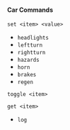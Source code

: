 #### Car Commands
`set <item> <value>`
- `headlights`
- `leftturn`
- `rightturn`
- `hazards`
- `horn`
- `brakes`
- `regen`

`toggle <item>`

`get <item>`
- `log`